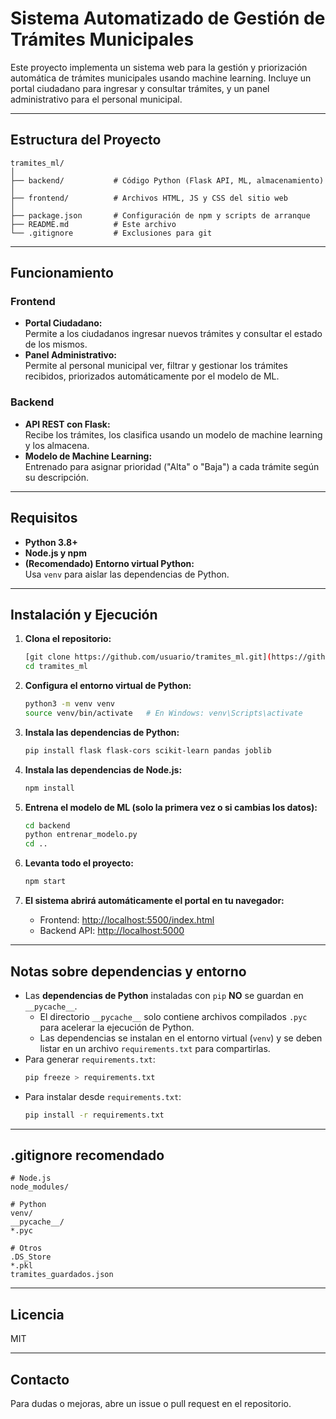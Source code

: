 # Sistema Automatizado de Gestión de Trámites Municipales

Este proyecto implementa un sistema web para la gestión y priorización automática de trámites municipales usando machine learning. Incluye un portal ciudadano para ingresar y consultar trámites, y un panel administrativo para el personal municipal.

---

## **Estructura del Proyecto**

```
tramites_ml/
│
├── backend/           # Código Python (Flask API, ML, almacenamiento)
│
├── frontend/          # Archivos HTML, JS y CSS del sitio web
│
├── package.json       # Configuración de npm y scripts de arranque
├── README.md          # Este archivo
└── .gitignore         # Exclusiones para git
```

---

## **Funcionamiento**

### **Frontend**

- **Portal Ciudadano:**  
  Permite a los ciudadanos ingresar nuevos trámites y consultar el estado de los mismos.
- **Panel Administrativo:**  
  Permite al personal municipal ver, filtrar y gestionar los trámites recibidos, priorizados automáticamente por el modelo de ML.

### **Backend**

- **API REST con Flask:**  
  Recibe los trámites, los clasifica usando un modelo de machine learning y los almacena.
- **Modelo de Machine Learning:**  
  Entrenado para asignar prioridad ("Alta" o "Baja") a cada trámite según su descripción.

---

## **Requisitos**

- **Python 3.8+**
- **Node.js y npm**
- **(Recomendado) Entorno virtual Python:**  
  Usa `venv` para aislar las dependencias de Python.

---

## **Instalación y Ejecución**

1. **Clona el repositorio:**
   ```bash
   [git clone https://github.com/usuario/tramites_ml.git](https://github.com/loganz18/trabajo-python.git)
   cd tramites_ml
   ```

2. **Configura el entorno virtual de Python:**
   ```bash
   python3 -m venv venv
   source venv/bin/activate   # En Windows: venv\Scripts\activate
   ```

3. **Instala las dependencias de Python:**
   ```bash
   pip install flask flask-cors scikit-learn pandas joblib
   ```

4. **Instala las dependencias de Node.js:**
   ```bash
   npm install
   ```

5. **Entrena el modelo de ML (solo la primera vez o si cambias los datos):**
   ```bash
   cd backend
   python entrenar_modelo.py
   cd ..
   ```

6. **Levanta todo el proyecto:**
   ```bash
   npm start
   ```

7. **El sistema abrirá automáticamente el portal en tu navegador:**
   - Frontend: [http://localhost:5500/index.html](http://localhost:5500/index.html)
   - Backend API: [http://localhost:5000](http://localhost:5000)

---

## **Notas sobre dependencias y entorno**

- Las **dependencias de Python** instaladas con `pip` **NO** se guardan en `__pycache__`.  
  - El directorio `__pycache__` solo contiene archivos compilados `.pyc` para acelerar la ejecución de Python.
  - Las dependencias se instalan en el entorno virtual (`venv`) y se deben listar en un archivo `requirements.txt` para compartirlas.
- Para generar `requirements.txt`:
  ```bash
  pip freeze > requirements.txt
  ```
- Para instalar desde `requirements.txt`:
  ```bash
  pip install -r requirements.txt
  ```

---

## **.gitignore recomendado**

```
# Node.js
node_modules/

# Python
venv/
__pycache__/
*.pyc

# Otros
.DS_Store
*.pkl
tramites_guardados.json
```

---

## **Licencia**

MIT

---

## **Contacto**

Para dudas o mejoras, abre un issue o pull request en el repositorio.
